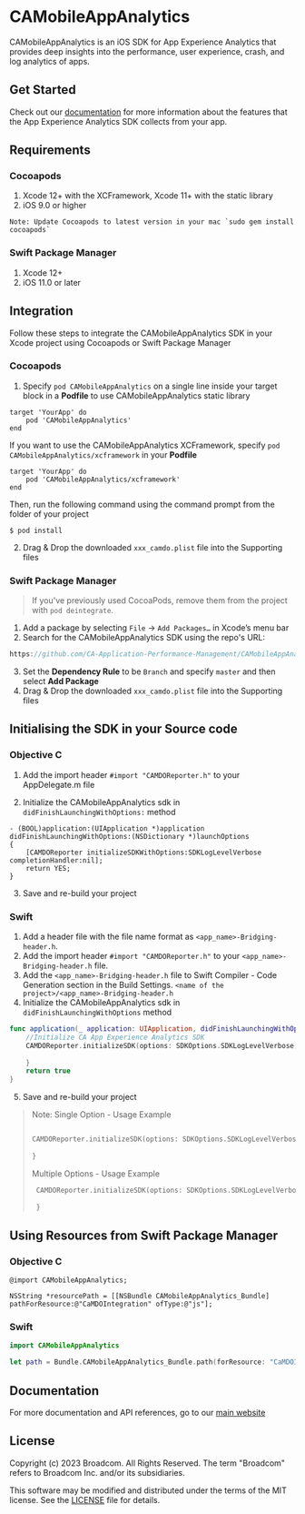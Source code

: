 # CAMobileAppAnalytics

CAMobileAppAnalytics is an iOS SDK for App Experience Analytics that provides deep insights into the performance, user experience, crash, and log analytics of apps.


## Get Started

Check out our [documentation](https://techdocs.broadcom.com/content/broadcom/techdocs/us/en/ca-enterprise-software/it-operations-management/app-experience-analytics-saas/SaaS/reference/data-collected-by-ca-app-experience-analytics-sdk.html) for more information about the features that the App Experience Analytics SDK collects from your app.

## Requirements

### Cocoapods

1. Xcode 12+ with the XCFramework, Xcode 11+ with the static library
2. iOS 9.0 or higher

```
Note: Update Cocoapods to latest version in your mac `sudo gem install cocoapods`
```

### Swift Package Manager

1. Xcode 12+
2. iOS 11.0 or later


## Integration

Follow these steps to integrate the CAMobileAppAnalytics SDK in your Xcode project using Cocoapods or Swift Package Manager

### Cocoapods

1. Specify `pod CAMobileAppAnalytics` on a single line inside your target block in a **Podfile** to use CAMobileAppAnalytics static library

```
target 'YourApp' do
    pod 'CAMobileAppAnalytics'
end
```

If you want to use the CAMobileAppAnalytics XCFramework, specify `pod CAMobileAppAnalytics/xcframework` in your **Podfile**
```
target 'YourApp' do
    pod 'CAMobileAppAnalytics/xcframework'
end
```

Then, run the following command using the command prompt from the folder of your project

```
$ pod install
```
2. Drag & Drop the downloaded `xxx_camdo.plist` file into the Supporting files

### Swift Package Manager

> If you've previously used CocoaPods, remove them from the project with `pod deintegrate`.

1. Add a package by selecting `File` → `Add Packages…` in Xcode’s menu bar
2. Search for the CAMobileAppAnalytics SDK using the repo's URL:
```swift
https://github.com/CA-Application-Performance-Management/CAMobileAppAnalytics
```
3. Set the **Dependency Rule** to be `Branch` and specify `master` and then select **Add Package**
4. Drag & Drop the downloaded `xxx_camdo.plist` file into the Supporting files


## Initialising the SDK in your Source code
### Objective C

1. Add the import header `#import "CAMDOReporter.h"` to your AppDelegate.m file

2. Initialize the CAMobileAppAnalytics sdk in `didFinishLaunchingWithOptions:` method 

```objc
- (BOOL)application:(UIApplication *)application didFinishLaunchingWithOptions:(NSDictionary *)launchOptions
{
    [CAMDOReporter initializeSDKWithOptions:SDKLogLevelVerbose  completionHandler:nil];
    return YES;
}
```
3. Save and re-build your project

### Swift
1. Add a header file with the file name format as `<app_name>-Bridging-header.h`.
2. Add the import header `#import "CAMDOReporter.h"` to your `<app_name>-Bridging-header.h` file. 
3. Add the `<app_name>-Bridging-header.h` file to Swift Compiler - Code Generation section
in the Build Settings.
`<name of the project>/<app_name>-Bridging-header.h`
4. Initialize the CAMobileAppAnalytics sdk in `didFinishLaunchingWithOptions` method 
```swift
func application(_ application: UIApplication, didFinishLaunchingWithOptions launchOptions: [UIApplication.LaunchOptionsKey: Any]?) -> Bool {
    //Initialize CA App Experience Analytics SDK
    CAMDOReporter.initializeSDK(options: SDKOptions.SDKLogLevelVerbose) { (completed, error) in
        
    }
    return true
}
```
5. Save and re-build your project

> Note: 
> Single Option - Usage Example
>    
>    ```swift
>
>    CAMDOReporter.initializeSDK(options: SDKOptions.SDKLogLevelVerbose) { (completed, error) in
>        
>    }
>   ```
>
> Multiple Options - Usage Example
>
>   ```swift
>    CAMDOReporter.initializeSDK(options: SDKOptions.SDKLogLevelVerbose.union(SDKOptions.SDKUIWebViewDelegate)) { (completed, error) in
>        
>    }
>    ```

## Using Resources from Swift Package Manager

### Objective C
```objc
@import CAMobileAppAnalytics;

NSString *resourcePath = [[NSBundle CAMobileAppAnalytics_Bundle] pathForResource:@"CaMDOIntegration" ofType:@"js"];
```

### Swift
```swift
import CAMobileAppAnalytics

let path = Bundle.CAMobileAppAnalytics_Bundle.path(forResource: "CaMDOIntegration", ofType: "js")!
```


## Documentation

For more documentation and API references, go to our [main website](https://techdocs.broadcom.com/content/broadcom/techdocs/us/en/ca-enterprise-software/it-operations-management/app-experience-analytics-saas/SaaS/configuring/collect-data-from-ios-applications.html)

## License

Copyright (c) 2023 Broadcom. All Rights Reserved.
The term "Broadcom" refers to Broadcom Inc. and/or its subsidiaries.

This software may be modified and distributed under the terms
of the MIT license. See the [LICENSE](/LICENSE) file for details.

